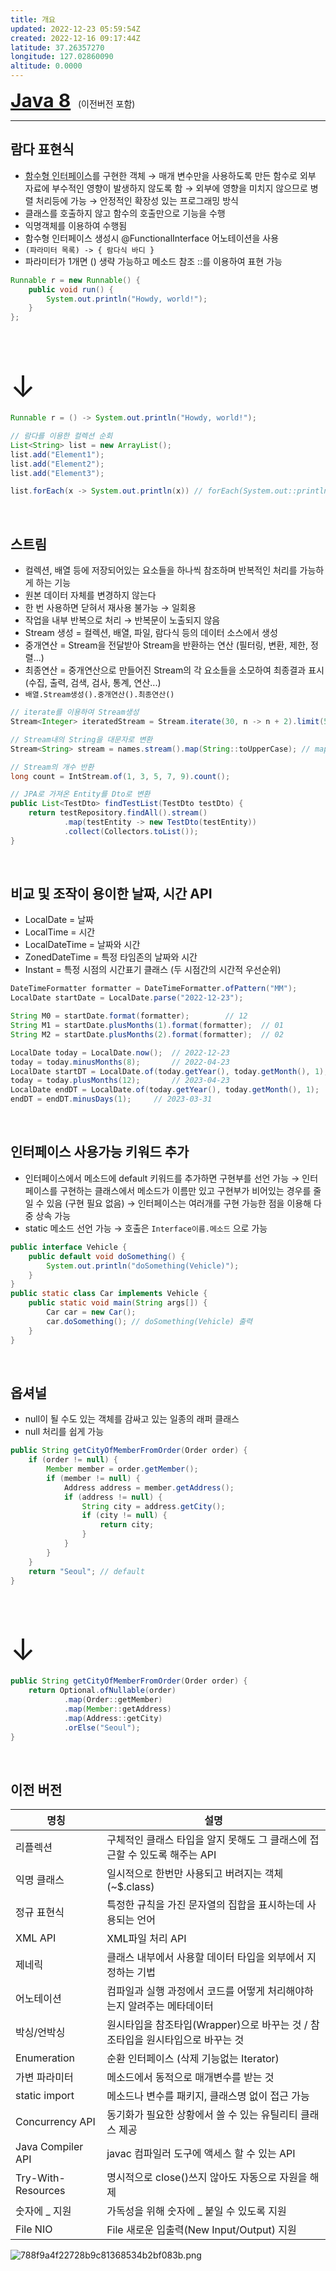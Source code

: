 ```yaml
---
title: 개요
updated: 2022-12-23 05:59:54Z
created: 2022-12-16 09:17:44Z
latitude: 37.26357270
longitude: 127.02860090
altitude: 0.0000
---
```


<b style="font-size:30px">[Java 8](https://devdocs.io/openjdk~8/)</b> &nbsp;&nbsp;(이전버전 포함)

---

## 람다 표현식
- <abbr title="메소드를 하나만 가지는 인터페이스">함수형 인터페이스</abbr>를 구현한 객체
 → 매개 변수만을 사용하도록 만든 함수로 외부 자료에 부수적인 영향이 발생하지 않도록 함
 → 외부에 영향을 미치지 않으므로 병렬 처리등에 가능 
 → 안정적인 확장성 있는 프로그래밍 방식
- 클래스를 호출하지 않고 함수의 호출만으로 기능을 수행
- 익명객체를 이용하여 수행됨
- 함수형 인터페이스 생성시 @FunctionalInterface 어노테이션을 사용
- `(파라미터 목록) -> { 람다식 바디 }`
- 파라미터가 1개면 () 생략 가능하고 메소드 참조 ::를 이용하여 표현 가능
```java
Runnable r = new Runnable() {
	public void run() {
		System.out.println("Howdy, world!");
	}
};
```
<font size="10">&emsp; &emsp; &emsp; &emsp; &emsp; &emsp; &emsp; &emsp; ↓</font>
```java
Runnable r = () -> System.out.println("Howdy, world!");
```
```java
// 람다를 이용한 컬렉션 순회
List<String> list = new ArrayList();
list.add("Element1");
list.add("Element2");
list.add("Element3");

list.forEach(x -> System.out.println(x)) // forEach(System.out::println) 과 동일
```
<br>

## 스트림
- 컬렉션, 배열 등에 저장되어있는 요소들을 하나씩 참조하며 반복적인 처리를 가능하게 하는 기능
- 원본 데이터 자체를 변경하지 않는다
-  한 번 사용하면 닫혀서 재사용 불가능
 → 일회용
-  작업을 내부 반복으로 처리 
  → 반복문이 노출되지 않음
- Stream 생성 = 컬렉션, 배열, 파일, 람다식 등의 데이터 소스에서 생성
- 중개연산 = Stream을 전달받아 Stream을 반환하는 연산 (필터링, 변환, 제한, 정렬...)
- 최종연산 = 중개연산으로 만들어진 Stream의 각 요소들을 소모하여 최종결과 표시 (수집, 출력, 검색, 검사, 통계, 연산...)
- `배열.Stream생성().중개연산().최종연산()`
```java
// iterate를 이용하여 Stream생성
Stream<Integer> iteratedStream = Stream.iterate(30, n -> n + 2).limit(5); // [30, 32, 34, 36, 38]

// Stream내의 String을 대문자로 변환
Stream<String> stream = names.stream().map(String::toUpperCase); // map(x -> x.toUpperCase())와 동일

// Stream의 개수 반환
long count = IntStream.of(1, 3, 5, 7, 9).count();

// JPA로 가져온 Entity를 Dto로 변환
public List<TestDto> findTestList(TestDto testDto) {
	return testRepository.findAll().stream()
			.map(testEntity -> new TestDto(testEntity))
			.collect(Collectors.toList());
}
```
<br>

## 비교 및 조작이 용이한 날짜, 시간 API
- LocalDate = 날짜
- LocalTime = 시간
- LocalDateTime = 날짜와 시간
- ZonedDateTime = 특정 타임존의 날짜와 시간
- Instant = 특정 시점의 시간표기 클래스 (두 시점간의 시간적 우선순위)
```java
DateTimeFormatter formatter = DateTimeFormatter.ofPattern("MM");
LocalDate startDate = LocalDate.parse("2022-12-23");

String M0 = startDate.format(formatter);		// 12
String M1 = startDate.plusMonths(1).format(formatter);	// 01
String M2 = startDate.plusMonths(2).format(formatter);	// 02

LocalDate today = LocalDate.now();	// 2022-12-23
today = today.minusMonths(8);		// 2022-04-23
LocalDate startDT = LocalDate.of(today.getYear(), today.getMonth(), 1);	// 2022-04-01
today = today.plusMonths(12);		// 2023-04-23
LocalDate endDT = LocalDate.of(today.getYear(), today.getMonth(), 1);	// 2023-04-01
endDT = endDT.minusDays(1);		// 2023-03-31
```
<br>

## 인터페이스 사용가능 키워드 추가
- 인터페이스에서 메소드에 default 키워드를 추가하면 구현부를 선언 가능
 → 인터페이스를 구현하는 클래스에서 메소드가 이름만 있고 구현부가 비어있는 경우를 줄일 수 있음 (구현 필요 없음)
 → 인터페이스는 여러개를 구현 가능한 점을 이용해 다중 상속 가능
- static 메소드 선언 가능
 → 호출은 `Interface이름.메소드` 으로 가능
```java
public interface Vehicle {
    public default void doSomething() {
        System.out.println("doSomething(Vehicle)");
    }
}
public static class Car implements Vehicle {
	public static void main(String args[]) {
		Car car = new Car();
		car.doSomething(); // doSomething(Vehicle) 출력
	}
}
```
<br>

## 옵셔널
- null이 될 수도 있는 객체를 감싸고 있는 일종의 래퍼 클래스
- null 처리를 쉽게 가능
```java
public String getCityOfMemberFromOrder(Order order) {
	if (order != null) {
		Member member = order.getMember();
		if (member != null) {
			Address address = member.getAddress();
			if (address != null) {
				String city = address.getCity();
				if (city != null) {
					return city;
				}
			}
		}
	}
	return "Seoul"; // default
}
```
<font size="10">&emsp; &emsp; &emsp; &emsp; &emsp; &emsp; &emsp; &emsp; ↓</font>
```java
public String getCityOfMemberFromOrder(Order order) {
	return Optional.ofNullable(order)
			.map(Order::getMember)	
			.map(Member::getAddress)	
			.map(Address::getCity)		
			.orElse("Seoul");
}
```
<br>

## 이전 버전
|명칭|설명|
|--|--|
|리플렉션|구체적인 클래스 타입을 알지 못해도 그 클래스에 접근할 수 있도록 해주는 API|
|익명 클래스|일시적으로 한번만 사용되고 버려지는 객체 (~$.class)|
|정규 표현식|특정한 규칙을 가진 문자열의 집합을 표시하는데 사용되는 언어|
|XML API|XML파일 처리 API|
|제네릭|클래스 내부에서 사용할 데이터 타입을 외부에서 지정하는 기법|
|어노테이션|컴파일과 실행 과정에서 코드를 어떻게 처리해야하는지 알려주는 메타데이터|
|박싱/언박싱|원시타입을 참조타입(Wrapper)으로 바꾸는 것 / 참조타입을 원시타입으로 바꾸는 것|
|Enumeration|순환 인터페이스 (삭제 기능없는 Iterator)|
|가변 파라미터|메소드에서 동적으로 매개변수를 받는 것|
|static import|메소드나 변수를 패키지, 클래스명 없이 접근 가능|
|Concurrency API|동기화가 필요한 상황에서 쓸 수 있는 유틸리티 클래스 제공|
|Java Compiler API|javac 컴파일러 도구에 액세스 할 수 있는 API|
|Try-With-Resources|명시적으로 close()쓰지 않아도 자동으로 자원을 해제|
|숫자에 _ 지원|가독성을 위해 숫자에 _ 붙일 수 있도록 지원|
|File NIO|File 새로운 입출력(New Input/Output) 지원|

![788f9a4f22728b9c81368534b2bf083b.png](../../../../_resources/788f9a4f22728b9c81368534b2bf083b.png)
